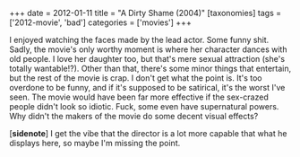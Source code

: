 +++
date = 2012-01-11
title = "A Dirty Shame (2004)"
[taxonomies]
tags = ['2012-movie', 'bad']
categories = ['movies']
+++

I enjoyed watching the faces made by the lead actor. Some funny shit.
Sadly, the movie's only worthy moment is where her character dances
with old people. I love her daughter too, but that's mere sexual
attraction (she's totally wantable!?). Other than that, there's some
minor things that entertain, but the rest of the movie is crap. I don't
get what the point is. It's too overdone to be funny, and if it's
supposed to be satirical, it's the worst I've seen. The movie would
have been far more effective if the sex-crazed people didn't look so
idiotic. Fuck, some even have supernatural powers. Why didn't the
makers of the movie do some decent visual effects?

[**sidenote**] I get the vibe that the director is a lot more capable
that what he displays here, so maybe I'm missing the point.
